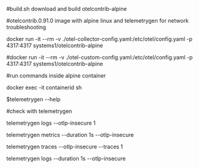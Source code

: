 #build.sh download and build otelcontrib-alpine

#otelcontrib.0.91.0 image with alpine linux and telemetrygen for network troubleshooting

docker run -it --rm -v ./otel-collector-config.yaml:/etc/otel/config.yaml  -p 4317:4317  systems1/otelcontrib-alpine

#docker run -it --rm -v ./otel-custom-config.yaml:/etc/otel/config.yaml  -p 4317:4317  systems1/otelcontrib-alpine


#run commands inside alpine container

docker exec -it containerid sh 

$telemetrygen --help


#check with telemetrygen 

telemetrygen  logs --otlp-insecure 1

telemetrygen metrics --duration 1s --otlp-insecure

telemetrygen traces --otlp-insecure --traces 1

telemetrygen logs --duration 1s --otlp-insecure
